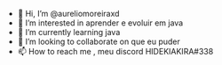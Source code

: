 - 👋 Hi, I’m @aureliomoreiraxd
- 👀 I’m interested in aprender e  evoluir  em java
- 🌱 I’m currently learning java
- 💞️ I’m looking to collaborate on que eu puder
- 📫 How to reach me  , meu discord HIDEKIAKIRA#338

<!---
aureliomoreiraxd/aureliomoreiraxd is a ✨ special ✨ repository because its `README.md` (this file) appears on your GitHub profile.
You can click the Preview link to take a look at your changes.
